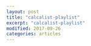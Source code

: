 ```yaml
---
layout: post
title: "calcalist-playlist"
excerpt: "calcalist-playlist"
modified: 2017-09-26
categories: articles
---
```

<script type="text/javascript" src="//static.apester.com/js/sdk/v2.0/apester-javascript-sdk.min.js" async=""></script>
<div class="apester-media" data-token="59fb0c9a6173b30100efb5d5" data-context="true" data-tags="" data-fallback="true" height="350">
